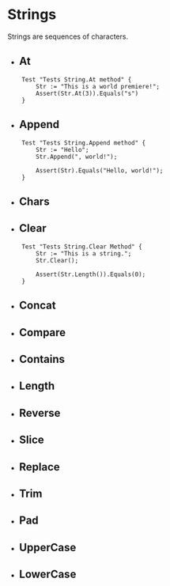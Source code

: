 # Strings
Strings are sequences of characters.

-  ## At

```whirl
    Test "Tests String.At method" {
        Str := "This is a world premiere!";
        Assert(Str.At(3)).Equals("s")
    }
```

-  ## Append

```whirl
    Test "Tests String.Append method" {
        Str := "Hello";
        Str.Append(", world!");

        Assert(Str).Equals("Hello, world!");
    }
```

-  ## Chars
-  ## Clear

```whirl
    Test "Tests String.Clear Method" {
        Str := "This is a string.";
        Str.Clear();

        Assert(Str.Length()).Equals(0);
    }
```

-  ## Concat

-  ## Compare
-  ## Contains
-  ## Length
-  ## Reverse
-  ## Slice
-  ## Replace
-  ## Trim
-  ## Pad
-  ## UpperCase
-  ## LowerCase
